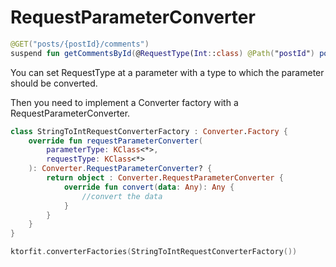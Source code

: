# RequestParameterConverter

```kotlin
@GET("posts/{postId}/comments")
suspend fun getCommentsById(@RequestType(Int::class) @Path("postId") postId: String): List<Comment>
```

You can set RequestType at a parameter with a type to which the parameter should be converted.

Then you need to implement a Converter factory with a RequestParameterConverter. 

```kotlin
class StringToIntRequestConverterFactory : Converter.Factory {
    override fun requestParameterConverter(
        parameterType: KClass<*>,
        requestType: KClass<*>
    ): Converter.RequestParameterConverter? {
        return object : Converter.RequestParameterConverter {
            override fun convert(data: Any): Any {
                //convert the data
            }
        }
    }
}
```

```kotlin
ktorfit.converterFactories(StringToIntRequestConverterFactory())
```